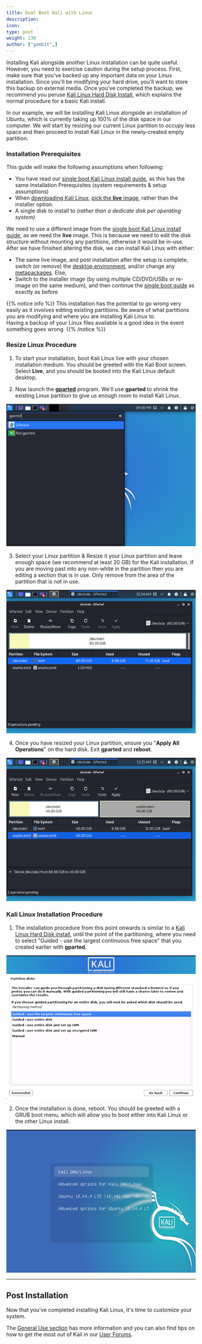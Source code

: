 ```yaml
---
title: Dual Boot Kali with Linux
description:
icon:
type: post
weight: 130
author: ["gamb1t",]
---
```


Installing Kali alongside another Linux installation can be quite useful. However, you need to exercise caution during the setup process. First, make sure that you've backed up any important data on your Linux installation. Since you'll be modifying your hard drive, you'll want to store this backup on external media. Once you've completed the backup, we recommend you peruse [Kali Linux Hard Disk Install](/docs/installation/kali-linux-hard-disk-install/), which explains the normal procedure for a basic Kali install.

In our example, we will be installing Kali Linux alongside an installation of Ubuntu, which is currently taking up 100% of the disk space in our computer. We will start by resizing our current Linux partition to occupy less space and then proceed to install Kali Linux in the newly-created empty partition.

### Installation Prerequisites

This guide will make the following assumptions when following:

- You have read our [single boot Kali Linux install guide](/docs/installation/kali-linux-hard-disk-install/), as this has the same Installation Prerequisites (system requirements & setup assumptions)
- When [downloading Kali Linux](/docs/introduction/download-official-kali-linux-images/), [pick the **live** image](/docs/introduction/what-image-to-download/#which-image-to-choose), rather than the installer option.
- A single disk to install to _(rather than a dedicate disk per operating system)_

We need to use a different image from the [single boot Kali Linux install guide](/docs/installation/kali-linux-hard-disk-install/), as we need the **live** image. This is because we need to edit the disk structure without mounting any partitions, otherwise it would be in-use. After we have finished altering the disk, we can install Kali Linux with either:
- The same live image, and post installation after the setup is complete, switch (or remove) the [desktop environment](/docs/general-use/switching-desktop-environments/), and/or change any [metapackages](/docs/general-use/metapackages/). Else,
- Switch to the installer image (by using multiple CD/DVD/USBs or re-image on the same medium), and then continue the [single boot guide](/docs/installation/kali-linux-hard-disk-install/) as exactly as before

{{% notice info %}}
This installation has the potential to go wrong very easily as it involves editing existing partitions. Be aware of what partitions you are modifying and where you are installing Kali Linux to.<br />
Having a backup of your Linux files available is a good idea in the event something goes wrong.
{{% /notice %}}

### Resize Linux Procedure

1. To start your installation, boot Kali Linux live with your chosen installation medium. You should be greeted with the Kali Boot screen. Select **Live**, and you should be booted into the Kali Linux default desktop.

2. Now launch the **[gparted](https://packages.debian.org/testing/gparted)** program. We'll use **gparted** to shrink the existing Linux partition to give us enough room to install Kali Linux.

![dual-boot-kali-01](dual-boot-kali-1.png)

3. Select your Linux partition & Resize it your Linux partition and leave enough space (we recommend at least 20 GB) for the Kali installation. If you are moving past into any non-white in the partition then you are editing a section that is in use. Only remove from the area of the partition that is not in use.

![dual-boot-kali-03](dual-boot-kali-3.png)

4. Once you have resized your Linux partition, ensure you "**Apply All Operations**" on the hard disk. Exit **gparted** and **reboot**.

![dual-boot-kali-05](dual-boot-kali-5.png)

### Kali Linux Installation Procedure

1. The installation procedure from this point onwards is similar to a [Kali Linux Hard Disk install](/docs/installation/kali-linux-hard-disk-install/), until the point of the partitioning, where you need to select "Guided - use the largest continuous free space" that you created earlier with **gparted**.

![dual-boot-kali-09](dual-boot-kali-09.png)

2. Once the installation is done, reboot. You should be greeted with a GRUB boot menu, which will allow you to boot either into Kali Linux or the other Linux install.

![dual-boot-kali-11](dual-boot-kali-11.png)

- - -

## Post Installation

Now that you've completed installing Kali Linux, it's time to customize your system.

The [General Use section](/docs/general-use/) has more information and you can also find tips on how to get the most out of Kali in our [User Forums](https://forums.kali.org/).
